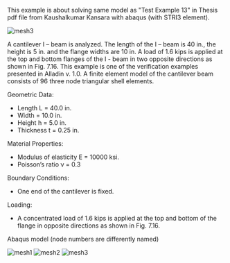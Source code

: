 ﻿This example is about solving same model as "Test Example 13" in Thesis pdf file from Kaushalkumar Kansara with abaqus (with STRI3 element).

![mesh3](https://raw.githubusercontent.com/BriefFiniteElementNet/BriefFiniteElement.Net/master/BriefFiniteElementNet.Validation/Data/FlatShell%20-%20triangle/IBeamTorsion/example13.png)

A  cantilever  I  –  beam  is  analyzed. The length of the I – beam is 40 in., the height is 5 in. and the flange widths are 10 in.  A  load  of  1.6  kips  is  applied  at  the  top  and  bottom  flanges  of  the  I  -  beam  in  two  opposite  directions  as  shown  in  Fig.  7.16.  This  example  is  one  of  the  verification examples  presented  in  Alladin  v.  1.0.  A  finite  element  model  of  the  cantilever  beam  consists of 96 three node triangular shell elements. 

Geometric Data:

- Length L = 40.0 in.
- Width = 10.0 in.
- Height h = 5.0 in.
- Thickness t = 0.25 in.

Material Properties:

- Modulus of elasticity E = 10000 ksi.
- Poisson’s ratio ν = 0.3

Boundary Conditions:

- One end of the cantilever is fixed.

Loading:
- A  concentrated  load  of  1.6  kips  is  applied  at  the  top  and  bottom  of  the  flange  in  opposite directions as shown in Fig. 7.16.

Abaqus model (node numbers are differently named)

![mesh1](https://raw.githubusercontent.com/BriefFiniteElementNet/BriefFiniteElement.Net/master/BriefFiniteElementNet.Validation/Data/FlatShell%20-%20triangle/IBeamTorsion/mesh1.jpg)
![mesh2](https://raw.githubusercontent.com/BriefFiniteElementNet/BriefFiniteElement.Net/master/BriefFiniteElementNet.Validation/Data/FlatShell%20-%20triangle/IBeamTorsion/mesh2.jpg)
![mesh3](https://raw.githubusercontent.com/BriefFiniteElementNet/BriefFiniteElement.Net/master/BriefFiniteElementNet.Validation/Data/FlatShell%20-%20triangle/IBeamTorsion/mesh3.jpg)